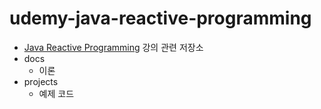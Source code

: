 # udemy-java-reactive-programming

* [Java Reactive Programming](https://www.udemy.com/course/complete-java-reactive-programming/) 강의 관련 저장소
* docs 
    * 이론
* projects 
    * 예제 코드
